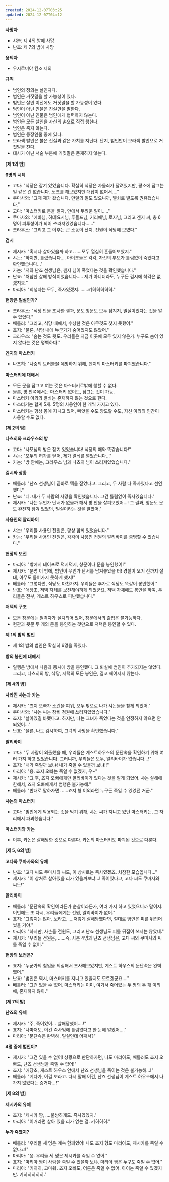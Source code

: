 ```yaml
---
created: 2024-12-07T03:25
updated: 2024-12-07T04:12
---
```

**사망자**

*   샤논: 제 4의 밤에 사망
*   난죠: 제 7의 밤에 사망

**용의자**

*   우시로미야 킨조 제외

**규칙**

*   범인의 정의는 살인자다.
*   범인은 거짓말을 할 가능성이 있다.
*   범인은 살인 이전에도 거짓말을 할 가능성이 있다.
*   범인이 아닌 인물은 진실만을 말한다.
*   범인이 아닌 인물은 범인에게 협력하지 않는다.
*   범인은 모든 살인을 자신의 손으로 직접 행한다.
*   범인은 죽지 않는다.
*   범인은 등장인물 중에 있다.
*   보라색 발언은 붉은 진실과 같은 가치를 지닌다. 단지, 범인만이 보라색 발언으로 거짓말을 친다.
*   대사가 아닌 서술 부분에 거짓말은 존재하지 않는다.

**[제 1의 밤]**

**6명의 시체**

*   고다: "식당은 잠겨 있었습니다. 확실히 식당은 자물쇠가 달려있지만, 평소에 잠그는 일 같은 건 없습니다. 노크를 해보았지만 대답이 없어서...."
*   쿠마사와: "그때 제가 왔습니다. 만일의 일도 있으니까, 열쇠로 열도록 권유했습니다."
*   고다: "마스터키로 문을 열자, 안에서 두려운 일이....."
*   쿠마사와: "에바님, 히데요시님, 루돌프님, 키리에님, 로자님, 그리고 겐지 씨, 총 6명이 피투성이가 되어 쓰러져있었습니다......"
*   크라우스: "그리고 그 이후는 큰 소동이 났지. 전원이 식당에 모였다."

**검시**

*   제시카: "혹시나 살아있을까 하고. .....모두 열심히 흔들어보았지."
*   샤논: "하지만, 틀렸습니다.... 아이분들은 각각, 자신의 부모가 틀림없이 죽었다고 확인했습니다..."
*   카논: "저와 난죠 선생님은, 겐지 님이 죽었다는 것을 확인했습니다."
*   난죠: "처참한 살해 방식이었습니다..... 제가 아니더라도, 누구든 검시에 착각은 없겠지요."
*   마리아: "희생자는 모두, 즉사였겠지. ......키히히히히히."

**현장은 밀실인가?**

*   크라우스: "식당 안을 조사한 결과, 문도 창문도 모두 잠겨져, 밀실이었다는 것을 알 수 있었다."
*   배틀러: "그리고, 식당 내에서, 수상한 것은 아무것도 찾지 못했어."
*   죠지: "물론, 식당 내에 누군가가 숨어있지도 않았어."
*   크라우스: "숨는 것도 뭣도. 우리들은 지금 이곳에 모두 있지 않은가. 누구도 숨어 있지 않다는 것은 명백하다."

**겐지의 마스터키**

*   나츠히: "나중의 트러블을 예방하기 위해, 겐지의 마스터키를 파괴했습니다."

**마스터키에 대해서**

*   모든 문을 잠그고 여는 것은 마스터키로밖에 행할 수 없다.
*   물론, 방 안쪽에서는 마스터키 없이도, 잠그는 것이 가능.
*   마스터키 이외의 열쇠는 존재하지 않는 것으로 한다.
*   마스터키는 합계 5개. 5명의 사용인이 한 개씩 가지고 있다.
*   마스터키는 항상 몸에 지니고 있어, 빼앗을 수도 양도할 수도, 자신 이외의 인간이 사용할 수도 없다.

**[제 2의 밤]**

**나츠히와 크라우스의 방**

*   고다: "사모님의 방은 잠겨 있었습니다! 식당의 때와 똑같습니다!"
*   샤논: "모두의 허가를 얻어, 제가 열쇠를 열었습니다..."
*   카논: "방 안에는, 크라우스 님과 나츠히 님이 쓰러져있었습니다."

**검시와 상황**

*   배틀러: "난죠 선생님이 곧바로 맥을 짚었다고. 그리고, 두 사람 다 즉사였다고 선언했다."
*   난죠: "네. 내가 두 사람의 사망을 확인했습니다. 그건 틀림없이 즉사였습니다."
*   제시카: "나는 무언가 단서가 없을까 해서 방 안을 살펴보았어...! 그 결과, 창문도 문도 완전히 잠겨 있었던, 밀실이라는 것을 알았어."

**사용인의 알리바이**

*   샤논: "우리들 사용인 전원은, 항상 함께 있었습니다."
*   카논: "우리들 사용인 전원은, 각각이 사용인 전원의 알리바이를 증명할 수 있습니다."

**현장의 보전**

*   마리아: "밖에서 테이프로 덕지덕지, 창문이나 문을 봉인했어!"
*   제시카: "분명 이 방에, 범인이 무언가 단서를 남겨놓았을 터! 경찰이 오기 전까지 절대, 아무도 들어가지 못하게 했지!"
*   배틀러: "그렇다면, 식당도 마찬가지. 우리들은 추가로 식당도 똑같이 봉인했어."
*   난죠: "애당초, 저택 자체를 보전해야하게 되었군요. 저택 자체에도 봉인을 하여, 우리들은 전부, 게스트 하우스로 피난했습니다."

**저택의 구조**

*   모든 창문에는 철격자가 설치되어 있어, 창문에서의 출입은 불가능하다.
*   현관과 뒷문 두 개의 문을 봉인하는 것만으로 저택은 봉인할 수 있다.

**제 1의 밤의 범인**

*   제 1의 밤의 범인은 확실히 6명을 죽였다.

**방의 봉인에 대해서**

*   일행은 방에서 나옴과 동시에 방을 봉인했다. 그 퇴실에 범인이 추가되지는 않았다. 그리고, 나츠히의 방, 식당, 저택의 모든 봉인은, 결코 깨어지지 않는다.

**[제 4의 밤]**

**사라진 샤논과 카논**

*   제시카: "죠지 오빠가 소란을 피워, 모두 밖으로 나가 샤논들을 찾게 되었어."
*   쿠마사와: "샤논 씨는 장비 정원에 쓰러져있었습니다."
*   죠지: "살아있길 바랬다고. 하지만, 나는 그녀가 죽었다는 것을 인정하지 않으면 안 되었어..."
*   난죠: "물론, 나도 검시하여, 그녀의 사망을 확인했습니다."

**알리바이**

*   고다: "두 사람이 외출했을 때, 우리들은 게스트하우스의 문단속을 확인하기 위해 여러 가지 하고 있었습니다. 그러니까, 우리들은 모두, 알리바이가 없습니다...!"
*   죠지: "내가 죽일까 보냐! 내가 죽일 수 있을까 보냐!!"
*   마리아: "응. 죠지 오빠는 죽일 수 없겠지, 우~"
*   제시카: "그 후, 죠지 오빠에게만 알리바이가 있다는 것을 알게 되었어. 샤논 살해에 한해서, 죠지 오빠에게서 범행은 불가능해."
*   배틀러: "반대로 말하자면. .....죠지 형 이외라면 누구든 죽일 수 있었던 거군."

**샤논의 마스터키**

*   고다: "범인에게 악용되는 것을 막기 위해, 샤논 씨가 지니고 있던 마스터키는, 그 자리에서 파괴했습니다."

**마스터키와 카논**

*   이후, 카논은 살해당한 것으로 다룬다. 카논의 마스터키도 파괴된 것으로 다룬다.

**[제 5, 6의 밤]**

**고다와 쿠마사와의 유체**

*   난죠: "고다 씨도 쿠마사와 씨도, 이 상처로는 즉사였겠죠. 처참한 모습입니다..."
*   제시카: "이 상처로 살아있을 리가 있을까보냐...! 죽어있다고, 고다 씨도 쿠마사와 씨도!"

**알리바이**

*   배틀러: "문단속의 확인이라든가 순찰이라든가, 여러 가지 하고 있었으니까 말이지. 이번에도 또 다시, 우리들에게는 전원, 알리바이가 없어."
*   죠지: "그렇지는 않아. 보라고. ....저렇게 살해당했다면, 절대로 범인은 피를 뒤집어썼을 거야."
*   마리아: "하지만, 사촌들 전원도, 그리고 난죠 선생님도 피를 뒤집어 쓰지는 않았네."
*   제시카: "우리들 전원은, ......즉, 사촌 4명과 난죠 선생님은, 고다 씨와 쿠마사와 씨를 죽일 수 없어."

**현장의 보전은?**

*   죠지: "누군가의 침입을 의심해서 조사해보았지만, 게스트 하우스의 문단속은 완벽했어."
*   난죠: "범인은 역시, 마스터키를 지니고 있을지도 모르겠군요...."
*   배틀러: "그건 있을 수 없어. 마스터키는 이미, 여기서 죽어있는 두 명의 두 개 이외에, 존재하지 않아."

**[제 7의 밤]**

**난죠의 유체**

*   제시카: "주, 죽어있어... 살해당했어....!"
*   죠지: "나마저도, 이건 즉사임에 틀림없다고 한 눈에 알았어...."
*   마리아: "문단속은 완벽해. 밀실인데 어째서?"

**4명 중에 범인이?**

*   제시카: "그건 있을 수 없어! 상황으로 판단하자면, 나도 마리아도, 배틀러도 죠지 오빠도, 난죠 선생님을 죽일 수 없어!"
*   죠지: "애당초, 게스트 하우스 안에서 난죠 선생님을 죽이는 것은 불가능해...!"
*   배틀러: "게다가, 이걸 보라고. 다시 말해 이건, 난죠 선생님이 게스트 하우스에서 나가지 않았다는 증거다...!"

**[제 8의 밤]**

**제시카의 유체**

*   죠지: "제시카 짱, ....불쌍하게도. 즉사였겠지."
*   마리아: "이거라면 살아 있을 리가 없는 걸. 키히히히."

**누가 죽였지?**

*   배틀러: "우리들 세 명은 계속 함께였어! 나도 죠지 형도 마리아도, 제시카를 죽일 수 없다고!"
*   마리아: "응. 우리들 세 명은 제시카를 죽일 수 없어."
*   죠지: "마리아 짱이 사람을 죽일 수 있을까 보냐. 마리아 짱은 누구도 죽일 수 없어."
*   마리아: "키히히, 고마워. 죠지 오빠도, 어른은 죽일 수 없어. 아이는 죽일 수 있겠지만. 키히히히히히."
